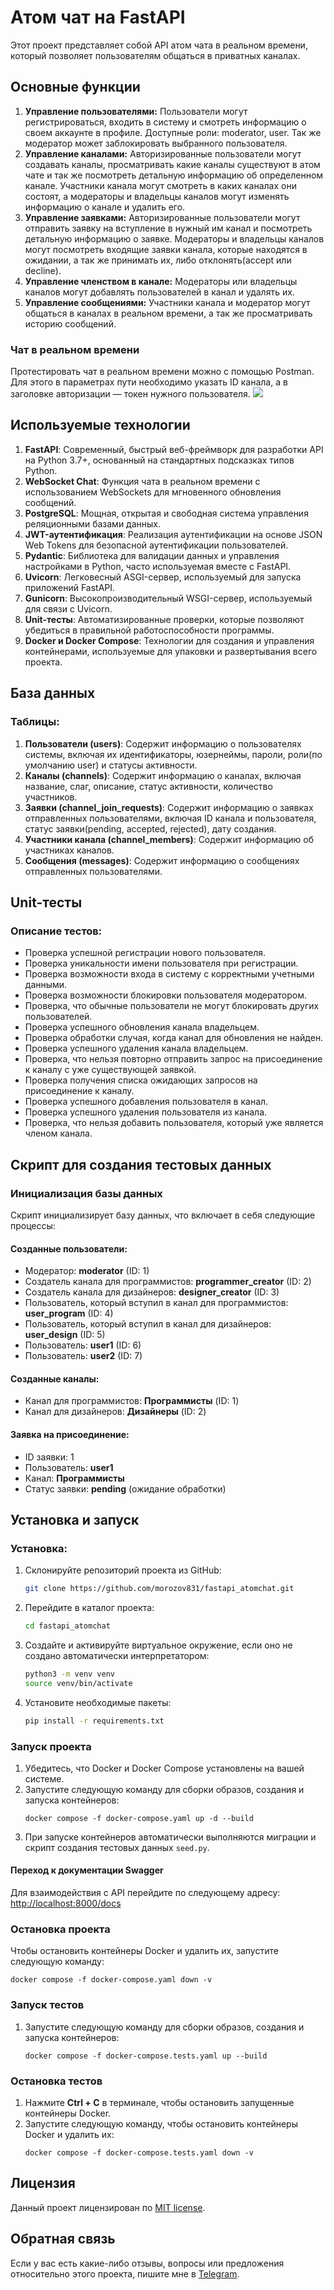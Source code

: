 <h1>Атом чат на FastAPI</h1>
Этот проект представляет собой API атом чата в реальном времени, который позволяет пользователям общаться в приватных каналах.
<h2>Основные функции</h2>
<ol>
  <li><b>Управление пользователями:</b> Пользователи могут регистрироваться, входить в систему и смотреть информацию о своем аккаунте в профиле. Доступные роли: moderator, user. Так же модератор может заблокировать выбранного пользователя.</li>
  <li><b>Управление каналами:</b> Авторизированные пользователи могут создавать каналы, просматривать какие каналы существуют в атом чате и так же посмотреть детальную информацию об определенном канале. Участники канала могут смотреть в каких каналах они состоят, а модераторы и владельцы каналов могут изменять информацию о канале и удалить его.</li>
  <li><b>Управление заявками:</b> Авторизированные пользователи могут отправить заявку на вступление в нужный им канал и посмотреть детальную информацию о заявке. Модераторы и владельцы каналов могут посмотреть входящие заявки канала, которые находятся в ожидании, а так же принимать их, либо отклонять(accept или decline).</li>
  <li><b>Управление членством в канале:</b> Модераторы или владельцы каналов могут добавлять пользователей в канал и удалять их.</li>
  <li><b>Управление сообщениями:</b> Участники канала и модератор могут общаться в каналах в реальном времени, а так же просматривать историю сообщений.</li>
</ol>
<h3>Чат в реальном времени</h3>
Протестировать чат в реальном времени можно с помощью Postman. Для этого в параметрах пути необходимо указать ID канала, а в заголовке авторизации — токен нужного пользователя.
<img src="https://github.com/morozov831/fastapi_atomchat/blob/master/image.png">
<h2>Используемые технологии</h2>
<ol>
  <li><b>FastAPI</b>: Современный, быстрый веб-фреймворк для разработки API на Python 3.7+, основанный на стандартных подсказках типов Python.</li>
  <li><b>WebSocket Chat</b>: Функция чата в реальном времени с использованием WebSockets для мгновенного обновления сообщений.</li>
  <li><b>PostgreSQL</b>: Мощная, открытая и свободная система управления реляционными базами данных.</li>
  <li><b>JWT-аутентификация</b>: Реализация аутентификации на основе JSON Web Tokens для безопасной аутентификации пользователей.</li>
  <li><b>Pydantic</b>: Библиотека для валидации данных и управления настройками в Python, часто используемая вместе с FastAPI.</li>
  <li><b>Uvicorn</b>: Легковесный ASGI-сервер, используемый для запуска приложений FastAPI.</li>
  <li><b>Gunicorn</b>: Высокопроизводительный WSGI-сервер, используемый для связи с Uvicorn.</li>
  <li><b>Unit-тесты</b>: Автоматизированные проверки, которые позволяют убедиться в правильной работоспособности программы.</li>
  <li><b>Docker и Docker Compose</b>: Технологии для создания и управления контейнерами, используемые для упаковки и развертывания всего проекта.</li>
</ol>
<h2>База данных</h2>
<h3>Таблицы:</h3>
<ol>
  <li><b>Пользователи (users)</b>: Содержит информацию о пользователях системы, включая их идентификаторы, юзернеймы, пароли, роли(по умолчанию user) и статусы активности.</li>
  <li><b>Каналы (channels)</b>: Содержит информацию о каналах, включая название, слаг, описание, статус активности, количество участников.</li>
  <li><b>Заявки (channel_join_requests)</b>: Содержит информацию о заявках отправленных пользователями, включая ID канала и пользователя, статус заявки(pending, accepted, rejected), дату создания.</li>
  <li><b>Участники канала (channel_members)</b>: Содержит информацию об участниках каналов.</li>
  <li><b>Сообщения (messages)</b>: Содержит информацию о сообщениях отправленных пользователями.</li>
</ol>
<h2>Unit-тесты</h2>
<h3>Описание тестов:</h3>
<ul>
    <li>Проверка успешной регистрации нового пользователя.</li>
    <li>Проверка уникальности имени пользователя при регистрации.</li>
    <li>Проверка возможности входа в систему с корректными учетными данными.</li>
    <li>Проверка возможности блокировки пользователя модератором.</li>
    <li>Проверка, что обычные пользователи не могут блокировать других пользователей.</li>
    <li>Проверка успешного обновления канала владельцем.</li>
    <li>Проверка обработки случая, когда канал для обновления не найден.</li>
    <li>Проверка успешного удаления канала владельцем.</li>
    <li>Проверка, что нельзя повторно отправить запрос на присоединение к каналу с уже существующей заявкой.</li>
    <li>Проверка получения списка ожидающих запросов на присоединение к каналу.</li>
    <li>Проверка успешного добавления пользователя в канал.</li>
    <li>Проверка успешного удаления пользователя из канала.</li>
    <li>Проверка, что нельзя добавить пользователя, который уже является членом канала.</li>
</ul>
<h2>Cкрипт для создания тестовых данных</h2>
<h3>Инициализация базы данных</h3>
<p>Скрипт инициализирует базу данных, что включает в себя следующие процессы:</p>
<h4>Созданные пользователи:</h4>
<ul>
    <li>Модератор: <strong>moderator</strong> (ID: 1)</li>
    <li>Создатель канала для программистов: <strong>programmer_creator</strong> (ID: 2)</li>
    <li>Создатель канала для дизайнеров: <strong>designer_creator</strong> (ID: 3)</li>
    <li>Пользователь, который вступил в канал для программистов: <strong>user_program</strong> (ID: 4)</li>
    <li>Пользователь, который вступил в канал для дизайнеров: <strong>user_design</strong> (ID: 5)</li>
    <li>Пользователь: <strong>user1</strong> (ID: 6)</li>
    <li>Пользователь: <strong>user2</strong> (ID: 7)</li>
</ul>
<h4>Созданные каналы:</h4>
<ul>
    <li>Канал для программистов: <strong>Программисты</strong> (ID: 1)</li>
    <li>Канал для дизайнеров: <strong>Дизайнеры</strong> (ID: 2)</li>
</ul>
<h4>Заявка на присоединение:</h4>
<ul>
    <li>ID заявки: 1</li>
    <li>Пользователь: <strong>user1</strong></li>
    <li>Канал: <strong>Программисты</strong></li>
    <li>Статус заявки: <strong>pending</strong> (ожидание обработки)</li>
</ul>
<h2>Установка и запуск</h2>
<h3>Установка:</h3>

1. Склонируйте репозиторий проекта из GitHub:
   ```bash
   git clone https://github.com/morozov831/fastapi_atomchat.git
   ```

2. Перейдите в каталог проекта:
   ```bash
   cd fastapi_atomchat
   ```
3. Создайте и активируйте виртуальное окружение, если оно не создано автоматически интерпретатором:
   ```bash
   python3 -m venv venv
   source venv/bin/activate
   ```

4. Установите необходимые пакеты:
   ```bash
   pip install -r requirements.txt
   ```

<h3>Запуск проекта</h3>
<ol>
    <li>Убедитесь, что Docker и Docker Compose установлены на вашей системе.</li>
    <li>Запустите следующую команду для сборки образов, создания и запуска контейнеров:
        <pre><code>docker compose -f docker-compose.yaml up -d --build</code></pre>
    </li>
    <li>При запуске контейнеров автоматически выполняются миграции и скрипт создания тестовых данных <code>seed.py</code>.</li>
</ol>

<h4>Переход к документации Swagger</h4>
<p>Для взаимодействия с API перейдите по следующему адресу: 
    <a href="http://localhost:8000/docs">http://localhost:8000/docs</a>
</p>

<h3>Остановка проекта</h3>
<p>Чтобы остановить контейнеры Docker и удалить их, запустите следующую команду:</p>
<pre><code>docker compose -f docker-compose.yaml down -v</code></pre>

<h3>Запуск тестов</h3>
<ol>
    <li>Запустите следующую команду для сборки образов, создания и запуска контейнеров:
        <pre><code>docker compose -f docker-compose.tests.yaml up --build</code></pre>
    </li>
</ol>

<h3>Остановка тестов</h3>
<ol>
    <li>Нажмите <strong>Ctrl + C</strong> в терминале, чтобы остановить запущенные контейнеры Docker.</li>
    <li>Запустите следующую команду, чтобы остановить контейнеры Docker и удалить их:
        <pre><code>docker compose -f docker-compose.tests.yaml down -v</code></pre>
    </li>
</ol>

<h2>Лицензия</h2>
Данный проект лицензирован по <a href="https://github.com/morozov831/fastapi_atomchat/blob/master/LICENSE">MIT license</a>.
<h2>Обратная связь</h2>

Если у вас есть какие-либо отзывы, вопросы или предложения относительно этого
проекта, пишите мне в <a href="https://t.me/morozov_831">Telegram</a>. 
